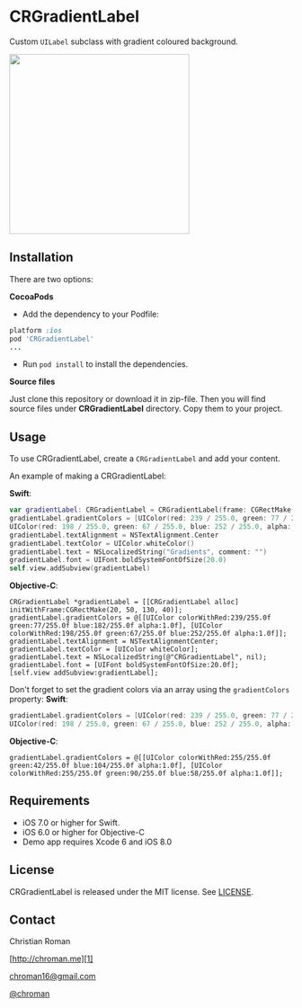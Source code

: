 CRGradientLabel
=======================
Custom `UILabel` subclass with gradient coloured background.

<img src="http://chroman.me/wp-content/uploads/2014/06/main.png" width="320">

Installation
-----

There are two options:

**CocoaPods**

* Add the dependency to your Podfile:
```ruby
platform :ios
pod 'CRGradientLabel'
...
```

* Run `pod install` to install the dependencies.

**Source files**

Just clone this repository or download it in zip-file. Then you will find source files under **CRGradientLabel** directory. Copy them to your project.

Usage
-----

To use CRGradientLabel, create a `CRGradientLabel` and add your content.

An example of making a CRGradientLabel:

**Swift**:
```swift
var gradientLabel: CRGradientLabel = CRGradientLabel(frame: CGRectMake(20, 50, 130, 40))
gradientLabel.gradientColors = [UIColor(red: 239 / 255.0, green: 77 / 255.0, blue:182 / 255.0, alpha: 1.0),
UIColor(red: 198 / 255.0, green: 67 / 255.0, blue: 252 / 255.0, alpha: 1.0)]
gradientLabel.textAlignment = NSTextAlignment.Center
gradientLabel.textColor = UIColor.whiteColor()
gradientLabel.text = NSLocalizedString("Gradients", comment: "")
gradientLabel.font = UIFont.boldSystemFontOfSize(20.0)
self.view.addSubview(gradientLabel)
```

**Objective-C**:
```objc
CRGradientLabel *gradientLabel = [[CRGradientLabel alloc] initWithFrame:CGRectMake(20, 50, 130, 40)];
gradientLabel.gradientColors = @[[UIColor colorWithRed:239/255.0f green:77/255.0f blue:182/255.0f alpha:1.0f], [UIColor colorWithRed:198/255.0f green:67/255.0f blue:252/255.0f alpha:1.0f]];
gradientLabel.textAlignment = NSTextAlignmentCenter;
gradientLabel.textColor = [UIColor whiteColor];
gradientLabel.text = NSLocalizedString(@"CRGradientLabel", nil);
gradientLabel.font = [UIFont boldSystemFontOfSize:20.0f];
[self.view addSubview:gradientLabel];
```

Don't forget to set the gradient colors via an array using the `gradientColors` property:
**Swift**:
```swift
gradientLabel.gradientColors = [UIColor(red: 239 / 255.0, green: 77 / 255.0, blue:182 / 255.0, alpha: 1.0),
UIColor(red: 198 / 255.0, green: 67 / 255.0, blue: 252 / 255.0, alpha: 1.0)]
```

**Objective-C**:
```objc
gradientLabel.gradientColors = @[[UIColor colorWithRed:255/255.0f green:42/255.0f blue:104/255.0f alpha:1.0f], [UIColor colorWithRed:255/255.0f green:90/255.0f blue:58/255.0f alpha:1.0f]];
```

Requirements
----------
* iOS 7.0 or higher for Swift.
* iOS 6.0 or higher for Objective-C
* Demo app requires Xcode 6 and iOS 8.0

## License
CRGradientLabel is released under the MIT license. See
[LICENSE](https://github.com/chroman/CRGradientLabel/blob/master/LICENSE).

Contact
----------

Christian Roman
  
[http://chroman.me][1]

[chroman16@gmail.com][2]

[@chroman][3] 

  [1]: http://chroman.me
  [2]: mailto:chroman16@gmail.com
  [3]: http://twitter.com/chroman
